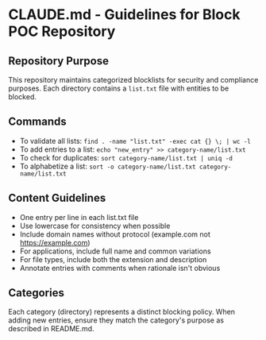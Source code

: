 # CLAUDE.md - Guidelines for Block POC Repository

## Repository Purpose
This repository maintains categorized blocklists for security and compliance purposes. Each directory contains a `list.txt` file with entities to be blocked.

## Commands
- To validate all lists: `find . -name "list.txt" -exec cat {} \; | wc -l`
- To add entries to a list: `echo "new_entry" >> category-name/list.txt`
- To check for duplicates: `sort category-name/list.txt | uniq -d`
- To alphabetize a list: `sort -o category-name/list.txt category-name/list.txt`

## Content Guidelines
- One entry per line in each list.txt file
- Use lowercase for consistency when possible
- Include domain names without protocol (example.com not https://example.com)
- For applications, include full name and common variations
- For file types, include both the extension and description
- Annotate entries with comments when rationale isn't obvious

## Categories
Each category (directory) represents a distinct blocking policy. When adding new entries, ensure they match the category's purpose as described in README.md.